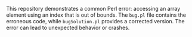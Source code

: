 This repository demonstrates a common Perl error: accessing an array element using an index that is out of bounds.  The `bug.pl` file contains the erroneous code, while `bugSolution.pl` provides a corrected version. The error can lead to unexpected behavior or crashes.
